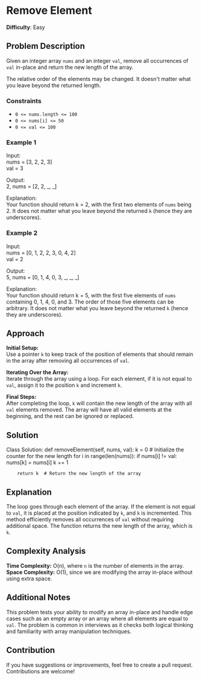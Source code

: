 # Remove Element

**Difficulty**: Easy

## Problem Description

Given an integer array `nums` and an integer `val`, remove all occurrences of `val` in-place and return the new length of the array.

The relative order of the elements may be changed. It doesn't matter what you leave beyond the returned length.

### Constraints
- `0 <= nums.length <= 100`
- `0 <= nums[i] <= 50`
- `0 <= val <= 100`

### Example 1

Input:  
nums = [3, 2, 2, 3]  
val = 3  

Output:  
2, nums = [2, 2, _, _]  

Explanation:  
Your function should return k = 2, with the first two elements of `nums` being 2. It does not matter what you leave beyond the returned `k` (hence they are underscores).

### Example 2

Input:  
nums = [0, 1, 2, 2, 3, 0, 4, 2]  
val = 2  

Output:  
5, nums = [0, 1, 4, 0, 3, _, _, _]  

Explanation:  
Your function should return k = 5, with the first five elements of `nums` containing 0, 1, 4, 0, and 3. The order of those five elements can be arbitrary. It does not matter what you leave beyond the returned `k` (hence they are underscores).

## Approach

**Initial Setup:**  
Use a pointer `k` to keep track of the position of elements that should remain in the array after removing all occurrences of `val`.

**Iterating Over the Array:**  
Iterate through the array using a loop. For each element, if it is not equal to `val`, assign it to the position `k` and increment `k`.

**Final Steps:**  
After completing the loop, `k` will contain the new length of the array with all `val` elements removed. The array will have all valid elements at the beginning, and the rest can be ignored or replaced.

## Solution

Class Solution:
    def removeElement(self, nums, val):
        k = 0  # Initialize the counter for the new length
        for i in range(len(nums)):
            if nums[i] != val:
                nums[k] = nums[i]
                k += 1
        
        return k  # Return the new length of the array

## Explanation

The loop goes through each element of the array. If the element is not equal to `val`, it is placed at the position indicated by `k`, and `k` is incremented. This method efficiently removes all occurrences of `val` without requiring additional space. The function returns the new length of the array, which is `k`.

## Complexity Analysis

**Time Complexity:** O(n), where `n` is the number of elements in the array.  
**Space Complexity:** O(1), since we are modifying the array in-place without using extra space.

## Additional Notes

This problem tests your ability to modify an array in-place and handle edge cases such as an empty array or an array where all elements are equal to `val`. The problem is common in interviews as it checks both logical thinking and familiarity with array manipulation techniques.

## Contribution

If you have suggestions or improvements, feel free to create a pull request. Contributions are welcome!

